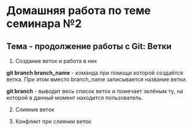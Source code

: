 # Домашняя работа по теме семинара №2

## Тема - продолжение работы с Git: Ветки

1. Создание веток и работа в них

**git branch branch_name** -  команда при помощи которой создаётся ветка. При этом вместо branch_name записывается название ветки.

**git branch** - выводит весь список веток и помечает зелёным ту, на которой в данный момент находится пользователь.


2. Слияние веток

3. Конфликт при слиянии веток